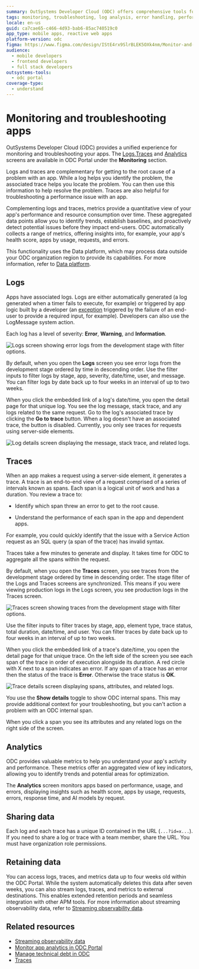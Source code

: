 ```yaml
---
summary: OutSystems Developer Cloud (ODC) offers comprehensive tools for monitoring and troubleshooting applications through logs and traces within its portal.
tags: monitoring, troubleshooting, log analysis, error handling, performance optimization
locale: en-us
guid: ca7cae65-c466-4d93-bab6-85ac740519c0
app_type: mobile apps, reactive web apps
platform-version: odc
figma: https://www.figma.com/design/IStE4rx9SlrBLEK5OXk4nm/Monitor-and-troubleshoot-apps?node-id=2449-32709&t=EnvgiDeMCyCzCWPm-1
audience:
  - mobile developers
  - frontend developers
  - full stack developers
outsystems-tools:
  - odc portal
coverage-type:
  - understand
---
```


# Monitoring and troubleshooting apps

OutSystems Developer Cloud (ODC) provides a unified experience for monitoring and troubleshooting your apps. The [Logs](#logs),[Traces](#traces) and [Analytics](#analytics) screens are available in ODC Portal under the **Monitoring** section.

Logs and traces are complementary for getting to the root cause of a problem with an app. While a log helps you identify the problem, the associated trace helps you locate the problem. You can then use this information to help resolve the problem. Traces are also helpful for troubleshooting a performance issue with an app.

Complementing logs and traces, metrics provide a quantitative view of your app's performance and resource consumption over time. These aggregated data points allow you to identify trends, establish baselines, and proactively detect potential issues before they impact end-users. ODC automatically collects a range of metrics, offering insights into, for example, your app's health score, apps by usage, requests, and errors.

<div class="info" markdown="1">

This functionality uses the Data platform, which may process data outside your ODC organization region to provide its capabilities. For more information, refer to [Data platform](../manage-platform-app-lifecycle/platform-architecture/intro.md#data-platform).

</div>

## Logs

Apps have associated logs. Logs are either automatically generated (a log generated when a timer fails to execute, for example) or triggered by app logic built by a developer (an [exception](../building-apps/handling-exceptions/handle-exceptions.md#exception-logs) triggered by the failure of an end-user to provide a required input, for example). Developers can also use the LogMessage system action.

Each log has a level of severity: **Error**, **Warning**, and **Information**.

![Logs screen showing error logs from the development stage with filter options.](images/logs-screen-pl.png "Logs Screen")

By default, when you open the **Logs** screen you see error logs from the development stage ordered by time in descending order. Use the filter inputs to filter logs by stage, app, severity, date/time, user, and message. You can filter logs by date back up to four weeks in an interval of up to two weeks.

When you click the embedded link of a log's date/time, you open the detail page for that unique log. You see the log message, stack trace, and any logs related to the same request. Go to the log's associated trace by clicking the **Go to trace** button. When a log doesn't have an associated trace, the button is disabled. Currently, you only see traces for requests using server-side elements.

![Log details screen displaying the message, stack trace, and related logs.](images/logs-details-screen-pl.png "Log Details Screen")

## Traces

When an app makes a request using a server-side element, it generates a trace. A trace is an end-to-end view of a request comprised of a series of intervals known as spans. Each span is a logical unit of work and has a duration. You review a trace to:

* Identify which span threw an error to get to the root cause.

* Understand the performance of each span in the app and dependent apps.

For example, you could quickly identify that the issue with a Service Action request as an SQL query (a span of the trace) has invalid syntax.

<div class="info" markdown="1">

Traces take a few minutes to generate and display. It takes time for ODC to aggregate all the spans within the request.

</div>

By default, when you open the **Traces** screen, you see traces from the development stage ordered by time in descending order. The stage filter of the Logs and Traces screens are synchronized. This means if you were viewing production logs in the Logs screen, you see production logs in the Traces screen.

![Traces screen showing traces from the development stage with filter options.](images/traces-screen-pl.png "Traces Screen")

Use the filter inputs to filter traces by stage, app, element type, trace status, total duration, date/time, and user. You can filter traces by date back up to four weeks in an interval of up to two weeks.

When you click the embedded link of a trace's date/time, you open the detail page for that unique trace. On the left side of the screen you see each span of the trace in order of execution alongside its duration. A red circle with X next to a span indicates an error. If any span of a trace has an error then the status of the trace is **Error**. Otherwise the trace status is **OK**.

![Trace details screen displaying spans, attributes, and related logs.](images/traces-details-pl.png "Trace Details Screen")

You use the **Show details** toggle to show ODC internal spans. This may provide additional context for your troubleshooting, but you can't action a problem with an ODC internal span.

When you click a span you see its attributes and any related logs on the right side of the screen.

## Analytics

ODC provides valuable metrics to help you understand your app's activity and performance. These metrics offer an aggregated view of key indicators, allowing you to identify trends and potential areas for optimization.

The **Analytics** screen monitors apps based on performance, usage, and errors, displaying insights such as health score, apps by usage, requests, errors, response time, and AI models by request.

## Sharing data

Each log and each trace has a unique ID contained in the URL (`...?id=x...`). If you need to share a log or trace with a team member, share the URL. You must have organization role permissions.

## Retaining data

You can access logs, traces, and metrics data up to four weeks old within the ODC Portal. While the system automatically deletes this data after seven weeks, you can also stream logs, traces, and metrics to external destinations. This enables extended retention periods and seamless integration with other APM tools. For more information about streaming observability data, refer to [Streaming observability data](../monitor-and-troubleshoot/stream-app-analytics/stream-app-analytics-overview.md).

## Related resources

* [Streaming observability data](../monitor-and-troubleshoot/stream-app-analytics/stream-app-analytics-overview.md) 
* [Monitor app analytics in ODC Portal](app-health.md)
* [Manage technical debt in ODC](../monitor-and-troubleshoot/manage-technical-debt/managing-tech-debt.md)
* [Traces](../monitor-and-troubleshoot/traces/intro.md)
